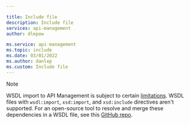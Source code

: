 ```yaml
---

title: Include file
description: Include file
services: api-management
author: dlepow

ms.service: api-management
ms.topic: include
ms.date: 03/01/2022
ms.author: danlep
ms.custom: Include file
---
```


> [!NOTE]
> WSDL import to API Management is subject to certain [limitations](../articles/api-management/api-management-api-import-restrictions.md#-wsdl). WSDL files with `wsdl:import`, `xsd:import`, and `xsd:include` directives aren't supported. For an open-source tool to resolve and merge these dependencies in a WSDL file, see this [GitHub repo](https://github.com/Azure-Samples/api-management-schema-import).